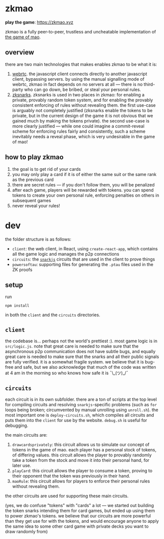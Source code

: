 # zkmao

**play the game**: https://zkmao.xyz

zkmao is a fully peer-to-peer, trustless and uncheatable implementation of [the game of mao](https://en.wikipedia.org/wiki/Mao_(card_game)).

## overview

there are two main technologies that makes enables zkmao to be what it is:

1. [webrtc](https://en.wikipedia.org/wiki/WebRTC). the javascript client connects directly to another javascript client, bypassing servers. by using the manual signalling mode of webrtc, zkmao in fact depends on no servers at all — there is no third-party who can go down, be bribed, or steal your personal rules.
2. [zksnarks](https://z.cash/technology/zksnarks/). zksnarks is used in two places in zkmao: for enabling a private, provably random token system, and for enabling the provably consistent enforcing of rules without revealing them. the first use-case is arguably not completely justified (zksnarks enable the tokens to be private, but in the current design of the game it is not obvious that we gained much by making the tokens private). the second use-case is more clearly justified — while one could imagine a commit-reveal scheme for enforcing rules fairly and consistently, such a scheme inevitably needs a reveal phase, which is very undesirable in the game of mao!

## how to play zkmao

1. the goal is to get rid of your cards
2. you may only play a card if it is of either the same suit or the same rank as the previous card
3. there are secret rules — if you don't follow them, you will be penalized
4. after each game, players will be rewarded with tokens. you can spend tokens to create your own personal rule, enforcing penalties on others in subsequent games
5. never reveal your rules!

# dev

the folder structure is as follows:

- `client`: the web client, in React, using `create-react-app`, which contains all the game logic and manages the p2p connections
- `circuits`: the [`snarkjs`](https://github.com/iden3/snarkjs) circuits that are used in the client to prove things
- `powersoftau`: supporting files for generating the `.ptau` files used in the ZK proofs

## setup

run

```
npm install
```

in both the `client` and the `circuits` directories.

## `client`

the codebase is... perhaps not the world's prettiest :). most game logic is in `src/logic.js`. note that great care is needed to make sure that the asynchronous p2p communication does not have subtle bugs, and equally great care is needed to make sure that the snarks and all their public signals are fully verified. it is a somewhat fragile system. we believe that it is bug-free and safe, but we also acknowledge that much of the code was written at 4 am in the morning so who knows how safe it is ¯\\\_(ツ)_/¯

## `circuits`

each circuit is in its own subfolder. there are a ton of scripts at the top level for compiling circuits and resolving `snarkjs`-specific problems (such as `for` loops being broken; circumvented by manual unrolling using `unroll.sh`). the most important one is `deploy-circuits.sh`, which compiles all circuits and puts them into the `client` for use by the website. `debug.sh` is useful for debugging.

the main circuits are:
1. `drawcardsprivately`: this circuit allows us to simulate our concept of tokens in the game of mao. each player has a personal stock of tokens, of differing values. this circuit allows the player to provably randomly take a token from the stock and move it into their personal hand, for later use.
2. `playCard`: this circuit allows the player to consume a token, proving to their opponent that the token was previously in their hand.
3. `maoRule`: this circuit allows for players to enforce their personal rules without revealing them.

the other circuits are used for supporting these main circuits.

(yes, we do confuse "tokens" with "cards" a lot — we started out building the token snarks intending them for card games, but ended up using them to power zkmao's tokens. we believe that our circuits are more powerful than they get use for with the tokens, and would encourage anyone to apply the same idea to some other card game with private decks you want to draw randomly from)
